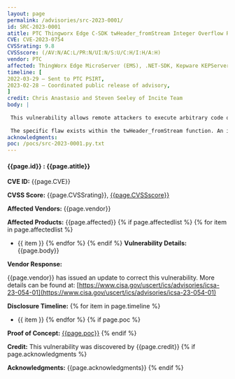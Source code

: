 ```yaml
---
layout: page
permalink: /advisories/src-2023-0001/
id: SRC-2023-0001
atitle: PTC Thingworx Edge C-SDK twHeader_fromStream Integer Overflow Remote Code Execution Vulnerability
CVE: CVE-2023-0754
CVSSrating: 9.8
CVSSscore: (/AV:N/AC:L/PR:N/UI:N/S:U/C:H/I:H/A:H)
vendor: PTC
affected: ThingWorx Edge MicroServer (EMS), .NET-SDK, Kepware KEPServerEX, ThingWorx Kepware Server, ThingWorx Industrial Connectivity, ThingWorx Kepware Edge 
timeline: [
2022-03-29 – Sent to PTC PSIRT,
2023-02-28 – Coordinated public release of advisory,
]
credit: Chris Anastasio and Steven Seeley of Incite Team
body: |
 
 This vulnerability allows remote attackers to execute arbitrary code on affected installations of PTC Thingworx Edge C-SDK. Authentication is not required to exploit this vulnerability.
 
 The specific flaw exists within the twHeader_fromStream function. An integer wrap occurs from attacker controlled data which results in an underallocated buffer and subsequent heap overflow in twStream_GetBytes. An attacker can leverage this vulnerability to cause a denial of service or execute code in the context of the application.
acknowledgments:
poc: /pocs/src-2023-0001.py.txt
---
```


#### **{{page.id}} : {{page.atitle}}**

**CVE ID:**
{{page.CVE}}

**CVSS Score:**
{{page.CVSSrating}}, [{{page.CVSSscore}}](https://nvd.nist.gov/vuln-metrics/cvss/v3-calculator?vector={{page.CVSSscore}})

**Affected Vendors:**
{{page.vendor}}

**Affected Products:**
{{page.affected}}
{% if page.affectedlist %}
{% for item in page.affectedlist %}
  - {{ item }}
{% endfor %}
{% endif %}
**Vulnerability Details:**
{{page.body}}

**Vendor Response:**

{{page.vendor}} has issued an update to correct this vulnerability. More details can be found at: [https://www.cisa.gov/uscert/ics/advisories/icsa-23-054-01](https://www.cisa.gov/uscert/ics/advisories/icsa-23-054-01)

**Disclosure Timeline:**
{% for item in page.timeline %}
  - {{ item }}
{% endfor %}
{% if page.poc %}

**Proof of Concept:**
[{{page.poc}}]({{page.poc}})
{% endif %}

**Credit:**
This vulnerability was discovered by {{page.credit}}
{% if page.acknowledgments %}

**Acknowledgments:**
{{page.acknowledgments}}
{% endif %}
